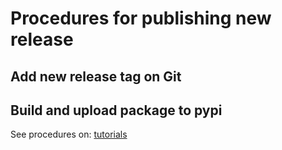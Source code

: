 # Procedures for publishing new release

## Add new release tag on Git

## Build and upload package to pypi

See procedures on: [tutorials](https://packaging.python.org/tutorials/packaging-projects/)
